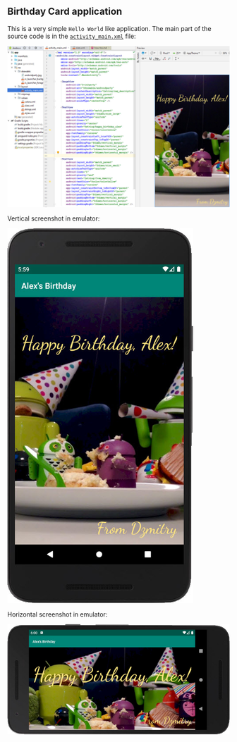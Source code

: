 ## Birthday Card application

This is a very simple `Hello World` like application.
The main part of the source code is in the
[`activity_main.xml`](app/src/main/res/layout/activity_main.xml) file:

![`activity_main.xml` file](data/2019.09.20_birthday_card.jpg)

Vertical screenshot in emulator:

![Vertical screenshot in emulator](data/2019.09.20_birthday_card-2.jpg)

Horizontal screenshot in emulator:

![Horizontal screenshot in emulator](data/2019.09.20_birthday_card-3.jpg)
